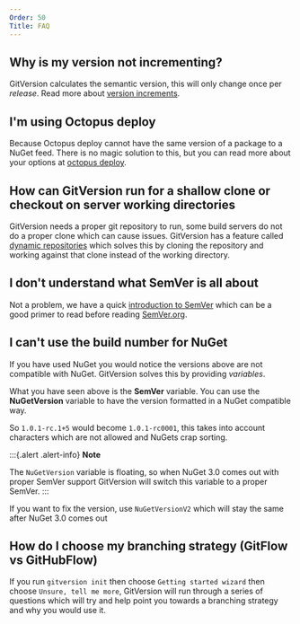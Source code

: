 ```yaml
---
Order: 50
Title: FAQ
---
```


## Why is my version not incrementing?

GitVersion calculates the semantic version, this will only change once per
_release_. Read more about [version increments][increments].

## I'm using Octopus deploy

Because Octopus deploy cannot have the same version of a package to a NuGet
feed. There is no magic solution to this, but you can read more about your
options at [octopus deploy][octopus].

## How can GitVersion run for a shallow clone or checkout on server working directories

GitVersion needs a proper git repository to run, some build servers do not do a
proper clone which can cause issues. GitVersion has a feature called [dynamic
repositories][dynamic-repos] which solves this by cloning the repository and
working against that clone instead of the working directory.

## I don't understand what SemVer is all about

Not a problem, we have a quick [introduction to SemVer][semver-intro] which can
be a good primer to read before reading [SemVer.org][semver].

## I can't use the build number for NuGet

If you have used NuGet you would notice the versions above are not compatible
with NuGet. GitVersion solves this by providing _variables_.

What you have seen above is the **SemVer** variable. You can use the
**NuGetVersion** variable to have the version formatted in a NuGet compatible
way.

So `1.0.1-rc.1+5` would become `1.0.1-rc0001`, this takes into account
characters which are not allowed and NuGets crap sorting.

:::{.alert .alert-info}
**Note**

The `NuGetVersion` variable is floating, so when NuGet 3.0 comes out
with proper SemVer support GitVersion will switch this variable to a proper
SemVer.
:::

If you want to fix the version, use `NuGetVersionV2` which will stay the same
after NuGet 3.0 comes out

## How do I choose my branching strategy (GitFlow vs GitHubFlow)

If you run `gitversion init` then choose `Getting started wizard` then choose
`Unsure, tell me more`, GitVersion will run through a series of questions which
will try and help point you towards a branching strategy and why you would use
it.

[dynamic-repos]: /docs/learn/dynamic-repositories
[increments]: /docs/reference/version-increments
[octopus]: /docs/reference/build-servers/octopus-deploy
[semver-intro]: /docs/learn/intro-to-semver
[semver]: https://semver.org
